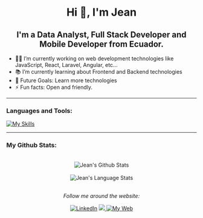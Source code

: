 <h1 align="center">Hi 👋, I'm Jean</h1>
<h2 align="center">I'm a Data Analyst, Full Stack Developer and Mobile Developer from Ecuador.</h2>


- 👨‍💻 I’m currently working on web development technologies like JavaScript, React, Laravel, Angular, etc...
- 📚 I’m currently learning about Frontend and Backend technologies
- 🎯 Future Goals: Learn more technologies
- ⚡ Fun facts: Open and friendly.

---

<h3 align="left">Languages and Tools:</h3>
 
[![My Skills](https://skillicons.dev/icons?i=js,html,css,nodejs,react,angular,mysql,laravel,py,java,c,cpp,cs,visualstudio,vscode,wordpress,netlify,heroku,firebase,androidstudio,bash,arduino)](https://skillicons.dev)

---

<h3 align="left">My Github Stats:</h3>

<div align="center">
 
 
</br>
<img align="center" src="https://github-readme-stats.vercel.app/api?username=Jeant10&include_all_commits=true&count_private=true&show_icons=true&line_height=20&title_color=D93A7C&icon_color=F7D747&text_color=A9FEF7&bg_color=0,000000,141321" alt="Jean's Github Stats">
</br>
</br>

<img align="center" src="https://github-readme-stats.vercel.app/api/top-langs/?username=Jeant10&theme=tokyonight&langs_count=6&layout=compact" alt="Jean's Language Stats">

</br>
</br>

</div>

<div align="center">
 
<i>Follow me around the website:</i><br>
 
<a href="https://www.linkedin.com/in/Jeant10/" target="_blank"><img src="https://img.shields.io/badge/LinkedIn-%230077B5.svg?&style=flat-square&logo=linkedin&logoColor=white" alt="LinkedIn"></a>
<a href="https://twitter.com/Jeant102" ><img src="https://img.shields.io/twitter/follow/Jeant102.svg?style=social" /> </a>
<a href="https://jeantituana.netlify.app/" target="_blank"><img src="https://img.shields.io/static/v1?label=Web&message=jeantituana.netlify.app&color=f27232" alt="My Web"></a>

</div>
